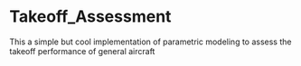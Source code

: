 # Takeoff_Assessment
This a simple but cool implementation of parametric modeling to assess the takeoff performance of general aircraft 
